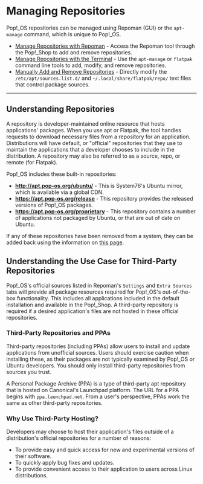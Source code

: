 # Managing Repositories

Pop!\_OS repositories can be managed using Repoman (GUI) or the `apt-manage` command, which is unique to Pop!\_OS.

- [Manage Repositories with Repoman](manage-repos-repoman.md) - Access the Repoman tool through the Pop!\_Shop to add and remove repositories.
- [Manage Repositories with the Terminal](manage-repos-terminal.md) - Use the `apt-manage` or `flatpak` command line tools to add, modify, and remove repositories.  
- [Manually Add and Remove Repositories](manage-repos-manually.md) - Directly modify the `/etc/apt/sources.list.d/` and `~/.local/share/flatpak/repo/` text files that control package sources.

___________

## Understanding Repositories

A repository is developer-maintained online resource that hosts applications' packages. When you use apt or Flatpak, the tool handles requests to download necessary files from a repository for an application. Distributions will have default, or "official" repositories that they use to maintain the applications that a developer chooses to include in the distribution. A repository may also be referred to as a source, repo, or remote (for Flatpak).

Pop!\_OS includes these built-in repositories:

- **http://apt.pop-os.org/ubuntu/** - This is System76's Ubuntu mirror, which is available via a global CDN.
- **https://apt.pop-os.org/release** - This repository provides the released versions of Pop!_OS packages.
- **https://apt.pop-os.org/proprietary** - This repository contains a number of applications not packaged by Ubuntu, or that are out of date on Ubuntu.

If any of these repositories have been removed from a system, they can be added back using the information on [this page](https://apt-origin.pop-os.org/).

## Understanding the Use Case for Third-Party Repositories

Pop!\_OS's official sources listed in Repoman's `Settings` and `Extra Sources` tabs will provide all package resources required for Pop!\_OS's out-of-the-box functionality. This includes all applications included in the default installation and available in the Pop!\_Shop. A third-party repository is required if a desired application's files are not hosted in these official repositories.

### Third-Party Repositories and PPAs

Third-party repositories (including PPAs) allow users to install and update applications from unofficial sources. Users should exercise caution when installing these, as their packages are not typically examined by Pop!_OS or Ubuntu developers. You should only install third-party repositories from sources you trust.

A Personal Package Archive (PPA) is a type of third-party apt repository that is hosted on Canonical's Launchpad platform. The URL for a PPA begins with `ppa.launchpad.net`. From a user's perspective, PPAs work the same as other third-party repositories.

### Why Use Third-Party Hosting?

Developers may choose to host their application's files outside of a distribution's official repositories for a number of reasons:

- To provide easy and quick access for new and experimental versions of their software.
- To quickly apply bug fixes and updates.
- To provide convenient access to their application to users across Linux distributions.
